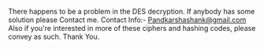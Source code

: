 There happens to be a problem in the DES decryption. If anybody has some solution please Contact me.
Contact Info:- Pandkarshashank@gmail.com
Also if you're interested in more of these ciphers and hashing codes, please convey as such. Thank You.

